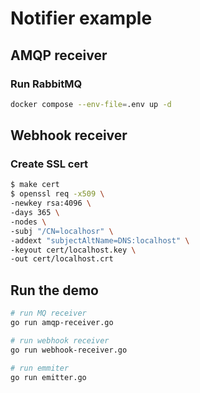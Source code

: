 # Notifier example

## AMQP receiver
### Run RabbitMQ
```bash
docker compose --env-file=.env up -d
```

## Webhook receiver
### Create SSL cert
```bash
$ make cert
$ openssl req -x509 \
-newkey rsa:4096 \
-days 365 \
-nodes \
-subj "/CN=localhosr" \
-addext "subjectAltName=DNS:localhost" \
-keyout cert/localhost.key \
-out cert/localhost.crt
```

## Run the demo
```bash
# run MQ receiver
go run amqp-receiver.go

# run webhook receiver
go run webhook-receiver.go

# run emmiter
go run emitter.go
```